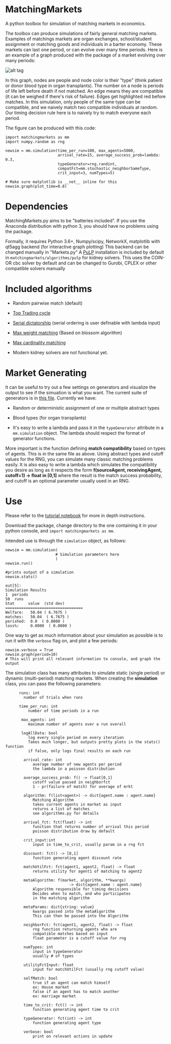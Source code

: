 # MatchingMarkets
A python toolbox for simulation of matching markets in economics.

The toolbox can produce simulations of fairly general matching markets. Examples of matchings markets are organ exchanges, school/student assignment or matching goods and individuals in a barter economy. These markets can last one period, or can evolve over many time periods. Here is an example of a graph produced with the package of a market evolving over many periods:

![alt tag](https://raw.githubusercontent.com/VHRanger/matchingmarkets/master/matching%20graph%20example.gif)
    
In this graph, nodes are people and node color is their "type" (think patient or donor blood type in organ transplants). The number on a node is periods of life left before death if not matched. An edge means they are compatible (it can be weighed if there's risk of failure). Edges get highlighted red before matches. In this simulation, only people of the same type can be compatible, and we naively match two compatible individuals at random. Our timing decision rule here is to naively try to match everyone each period.

The figure can be produced with this code:

    import matchingmarkets as mm
    import numpy.random as rng

    newsim = mm.simulation(time_per_run=100, max_agents=5000,
                           arrival_rate=15, average_success_prob=lambda: 0.3,
                           typeGenerator=rng.randint,
                           compatFct=mm.stochastic_neighborSameType,
                           crit_input=3, numTypes=5)
    
    # Make sure matplotlib is __not__ inline for this
    newsim.graph(plot_time=0.8)
                 
                 
# Dependencies

MatchingMarkets.py aims to be "batteries included". If you use the Anaconda distribution with python 3, you should have no problems using the package.

Formally, it requires Python 3.6+, Numpy/scipy, NetworkX, matplotlib with qt5agg backend (for interactive graph plotting) This backend can be changed manually in "Markets.py" A [PuLP](https://github.com/coin-or/pulp) installation is included by default in `matchingmarkets/algorithms/pulp` for kidney solvers. This uses the COIN-OR cbc solver by default and can be changed to Gurobi, CPLEX or other compatible solvers manually

# Included algorithms

- Random pairwise match (default)

- [Top Trading cycle](https://en.wikipedia.org/wiki/Top_trading_cycle)

- [Serial dictatorship](https://jeremykun.com/2015/10/26/serial-dictatorships-and-house-allocation/) (serial ordering is user definable with lambda input)

- [Max weight matching](https://en.wikipedia.org/wiki/Blossom_algorithm) (Based on blossom algorithm)

- [Max cardinality matching](https://en.wikipedia.org/wiki/Matching_(graph_theory)) 

- Modern kidney solvers are not functional yet.


# Market Generating

It can be useful to try out a few settings on generators and visualize the output to see if the simuation is what you want.  The current suite of generators is in [this file](https://github.com/QuantEcon/MatchingMarkets.py/blob/master/matchingmarkets/generators/basic.py). Currently we have:

- Random or deterministic assignment of one or multiple abstract types

- Blood types (for organ transplants)

- It's easy to write a lambda and pass it in the `typeGenerator` attribute in a `mm.simulation` object. The lambda should respect the format of generator functions. 

More important is the function defining **match compatibility** based on types of agents. This is in the same file as above. Using abstract types and cutoff values for the RNG, you can simulate many classic matching problems easily. It is also easy to write a lambda which simulates the compatibility you desire as long as it respects the form **f(sourceAgent, receivingAgent, cutoff=1) -> float in [0,1]** where the result is the match success probability, and cutoff is an optional parameter usually used in an RNG.

# Use

Please refer to the [tutorial notebook](https://github.com/QuantEcon/MatchingMarkets.py/blob/master/Papers%2C%20tutorials%2C%20etc/matchingmarkets%20package%20tutorial.ipynb) for more in depth instructions.

Download the package, change directory to the one containing it in your python console, and `import matchingmarkets as mm`.

Intended use is through the `simulation` object, as follows:

    newsim = mm.simulation(
                          # Simulation parameters here
                          )
    newsim.run()
    
    #prints output of a simulation
    newsim.stats()
    
    out[5]:
    Simulation Results
    1  periods
    50  runs
    Stat      value  (std dev)
    ==================================
    Welfare:   50.04 ( 6.7675 )
    matches:   50.04  ( 6.7675 )
    perished:  0.0  ( 0.0000 )
    loss%:     0.0000  ( 0.0000 )
    
One way to get as much information about your simulation as possible is to run it with the `verbose` flag on, and plot a few periods:

    newsim.verbose = True
    newsim.graph(period=10)
    # This will print all relevant information to console, and graph the output
   
The simulation class has many attributes to simulate static (single period) or dynamic (multi-period) matching markets. 
When creating the **simulation** class, you can pass the following parameters:

          runs: int
            number of trials when runs

          time_per_run: int
              number of time periods in a run

           max_agents: int
              maximum number of agents over a run overall

           logAllData: bool
              log every single period on every iteration
              Takes much longer, but outputs pretty plots in the stats() function
              if false, only logs final results on each run

            arrival_rate: int
                average number of new agents per period
                the lambda in a poisson distribution
                
            average_success_prob: f() -> float[0,1]
                cutoff value passed in neighborfct
                1 - pr(failure of match) for average of mrkt
                
            algorithm: f(list<agent>) -> dict{agent.name : agent.name}
                Matching Algorithm
                takes current agents in market as input
                returns a list of matches
                see algorithms.py for details
                
            arrival_fct: fct(float) -> int
                function that returns number of arrival this period
                poisson distribution draw by default
                
            crit_input:int
                input in time_to_crit, usually param in a rng fct
                
            discount: fct() -> [0,1]
                function generating agent discount rate
                
            matchUtilFct: fct(agent1, agent2, float) -> float
                returns utility for agent1 of matching to agent2
                
            metaAlgorithm: f(market, algorithm, **kwargs)
                                -> dict{agent.name : agent.name}
                Algorithm responsible for timing decisions
                Decides when to match, and who participates
                in the matching algorithm
                
            metaParams: dict{string: value}
                kwargs passed into the metaAlgorithm
                This can then be passed into the Algorithm
                
            neighborFct: fct(agent1, agent2, float) -> float
                rng function returning agents who are
                compatible matches based on input
                float parameter is a cutoff value for rng
                
            numTypes: int
                input in typeGenerator
                usually # of types

            utilityFctInput: float
                input for matchUtilFct (usually rng cutoff value)
                
            selfMatch: bool
                true if an agent can match himself
                ex: House market
                false if an agent has to match another
                ex: marriage market
                
            time_to_crit: fct() -> int
                function generating agent time to crit
                
            typeGenerator: fct(int) -> int
                function generating agent type
                
            verbose: bool
                print on relevant actions in update

